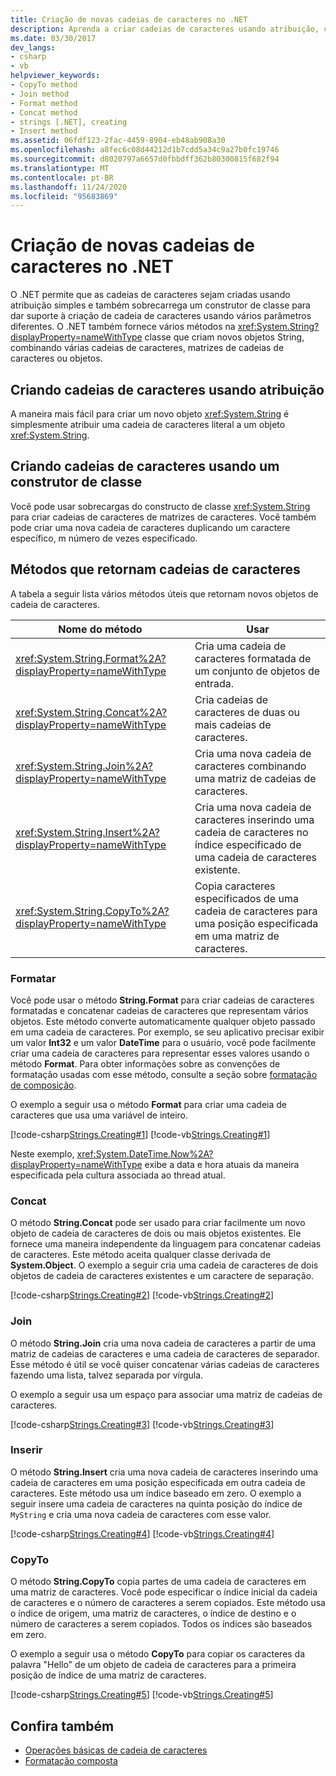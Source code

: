 ```yaml
---
title: Criação de novas cadeias de caracteres no .NET
description: Aprenda a criar cadeias de caracteres usando atribuição, construtores de classe ou métodos System. String que combinam várias cadeias de caracteres, matrizes de cadeias de caracteres ou objetos no .NET.
ms.date: 03/30/2017
dev_langs:
- csharp
- vb
helpviewer_keywords:
- CopyTo method
- Join method
- Format method
- Concat method
- strings [.NET], creating
- Insert method
ms.assetid: 06fdf123-2fac-4459-8904-eb48ab908a30
ms.openlocfilehash: a8fec6c08d44212d1b7cdd5a34c9a27b0fc19746
ms.sourcegitcommit: d8020797a6657d0fbbdff362b80300815f682f94
ms.translationtype: MT
ms.contentlocale: pt-BR
ms.lasthandoff: 11/24/2020
ms.locfileid: "95683869"
---
```

# <a name="creating-new-strings-in-net"></a>Criação de novas cadeias de caracteres no .NET

O .NET permite que as cadeias de caracteres sejam criadas usando atribuição simples e também sobrecarrega um construtor de classe para dar suporte à criação de cadeia de caracteres usando vários parâmetros diferentes. O .NET também fornece vários métodos na <xref:System.String?displayProperty=nameWithType> classe que criam novos objetos String, combinando várias cadeias de caracteres, matrizes de cadeias de caracteres ou objetos.  
  
## <a name="creating-strings-using-assignment"></a>Criando cadeias de caracteres usando atribuição  

 A maneira mais fácil para criar um novo objeto <xref:System.String> é simplesmente atribuir uma cadeia de caracteres literal a um objeto <xref:System.String>.  
  
## <a name="creating-strings-using-a-class-constructor"></a>Criando cadeias de caracteres usando um construtor de classe  

 Você pode usar sobrecargas do constructo de classe <xref:System.String> para criar cadeias de caracteres de matrizes de caracteres. Você também pode criar uma nova cadeia de caracteres duplicando um caractere específico, m número de vezes especificado.  
  
## <a name="methods-that-return-strings"></a>Métodos que retornam cadeias de caracteres  

 A tabela a seguir lista vários métodos úteis que retornam novos objetos de cadeia de caracteres.  
  
|Nome do método|Usar|  
|-----------------|---------|  
|<xref:System.String.Format%2A?displayProperty=nameWithType>|Cria uma cadeia de caracteres formatada de um conjunto de objetos de entrada.|  
|<xref:System.String.Concat%2A?displayProperty=nameWithType>|Cria cadeias de caracteres de duas ou mais cadeias de caracteres.|  
|<xref:System.String.Join%2A?displayProperty=nameWithType>|Cria uma nova cadeia de caracteres combinando uma matriz de cadeias de caracteres.|  
|<xref:System.String.Insert%2A?displayProperty=nameWithType>|Cria uma nova cadeia de caracteres inserindo uma cadeia de caracteres no índice especificado de uma cadeia de caracteres existente.|  
|<xref:System.String.CopyTo%2A?displayProperty=nameWithType>|Copia caracteres especificados de uma cadeia de caracteres para uma posição especificada em uma matriz de caracteres.|  
  
### <a name="format"></a>Formatar  

 Você pode usar o método **String.Format** para criar cadeias de caracteres formatadas e concatenar cadeias de caracteres que representam vários objetos. Este método converte automaticamente qualquer objeto passado em uma cadeia de caracteres. Por exemplo, se seu aplicativo precisar exibir um valor **Int32** e um valor **DateTime** para o usuário, você pode facilmente criar uma cadeia de caracteres para representar esses valores usando o método **Format**. Para obter informações sobre as convenções de formatação usadas com esse método, consulte a seção sobre [formatação de composição](composite-formatting.md).  
  
 O exemplo a seguir usa o método **Format** para criar uma cadeia de caracteres que usa uma variável de inteiro.  
  
 [!code-csharp[Strings.Creating#1](../../../samples/snippets/csharp/VS_Snippets_CLR/Strings.Creating/cs/Example.cs#1)]
 [!code-vb[Strings.Creating#1](../../../samples/snippets/visualbasic/VS_Snippets_CLR/Strings.Creating/vb/Example.vb#1)]  
  
 Neste exemplo, <xref:System.DateTime.Now%2A?displayProperty=nameWithType> exibe a data e hora atuais da maneira especificada pela cultura associada ao thread atual.  
  
### <a name="concat"></a>Concat  

 O método **String.Concat** pode ser usado para criar facilmente um novo objeto de cadeia de caracteres de dois ou mais objetos existentes. Ele fornece uma maneira independente da linguagem para concatenar cadeias de caracteres. Este método aceita qualquer classe derivada de **System.Object**. O exemplo a seguir cria uma cadeia de caracteres de dois objetos de cadeia de caracteres existentes e um caractere de separação.  
  
 [!code-csharp[Strings.Creating#2](../../../samples/snippets/csharp/VS_Snippets_CLR/Strings.Creating/cs/Example.cs#2)]
 [!code-vb[Strings.Creating#2](../../../samples/snippets/visualbasic/VS_Snippets_CLR/Strings.Creating/vb/Example.vb#2)]  
  
### <a name="join"></a>Join  

 O método **String.Join** cria uma nova cadeia de caracteres a partir de uma matriz de cadeias de caracteres e uma cadeia de caracteres de separador. Esse método é útil se você quiser concatenar várias cadeias de caracteres fazendo uma lista, talvez separada por vírgula.  
  
 O exemplo a seguir usa um espaço para associar uma matriz de cadeias de caracteres.  
  
 [!code-csharp[Strings.Creating#3](../../../samples/snippets/csharp/VS_Snippets_CLR/Strings.Creating/cs/Example.cs#3)]
 [!code-vb[Strings.Creating#3](../../../samples/snippets/visualbasic/VS_Snippets_CLR/Strings.Creating/vb/Example.vb#3)]  
  
### <a name="insert"></a>Inserir  

 O método **String.Insert** cria uma nova cadeia de caracteres inserindo uma cadeia de caracteres em uma posição especificada em outra cadeia de caracteres. Este método usa um índice baseado em zero. O exemplo a seguir insere uma cadeia de caracteres na quinta posição do índice de `MyString` e cria uma nova cadeia de caracteres com esse valor.  
  
 [!code-csharp[Strings.Creating#4](../../../samples/snippets/csharp/VS_Snippets_CLR/Strings.Creating/cs/Example.cs#4)]
 [!code-vb[Strings.Creating#4](../../../samples/snippets/visualbasic/VS_Snippets_CLR/Strings.Creating/vb/Example.vb#4)]  
  
### <a name="copyto"></a>CopyTo  

 O método **String.CopyTo** copia partes de uma cadeia de caracteres em uma matriz de caracteres. Você pode especificar o índice inicial da cadeia de caracteres e o número de caracteres a serem copiados. Este método usa o índice de origem, uma matriz de caracteres, o índice de destino e o número de caracteres a serem copiados. Todos os índices são baseados em zero.  
  
 O exemplo a seguir usa o método **CopyTo** para copiar os caracteres da palavra "Hello" de um objeto de cadeia de caracteres para a primeira posição de índice de uma matriz de caracteres.  
  
 [!code-csharp[Strings.Creating#5](../../../samples/snippets/csharp/VS_Snippets_CLR/Strings.Creating/cs/Example.cs#5)]
 [!code-vb[Strings.Creating#5](../../../samples/snippets/visualbasic/VS_Snippets_CLR/Strings.Creating/vb/Example.vb#5)]  
  
## <a name="see-also"></a>Confira também

- [Operações básicas de cadeia de caracteres](basic-string-operations.md)
- [Formatação composta](composite-formatting.md)

